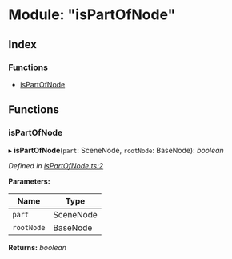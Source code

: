 
# Module: "isPartOfNode"

## Index

### Functions

* [isPartOfNode](_ispartofnode_.md#ispartofnode)

## Functions

###  isPartOfNode

▸ **isPartOfNode**(`part`: SceneNode, `rootNode`: BaseNode): *boolean*

*Defined in [isPartOfNode.ts:2](https://github.com/figma-plugin-helper-functions/figma-plugin-helpers/blob/703a31f/src/helpers/isPartOfNode.ts#L2)*

**Parameters:**

Name | Type |
------ | ------ |
`part` | SceneNode |
`rootNode` | BaseNode |

**Returns:** *boolean*
